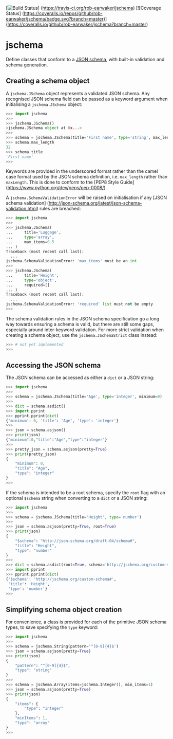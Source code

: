 [![Build Status](https://travis-ci.org/rob-earwaker/jschema.svg?branch=master)]
(https://travis-ci.org/rob-earwaker/jschema)
[![Coverage Status]
(https://coveralls.io/repos/github/rob-earwaker/jschema/badge.svg?branch=master)]
(https://coveralls.io/github/rob-earwaker/jschema?branch=master)

# jschema
Define classes that conform to a [JSON schema](http://json-schema.org/), with
built-in validation and schema generation.

## Creating a schema object
A `jschema.JSchema` object represents a validated JSON schema. Any recognised
JSON schema field can be passed as a keyword argument when initialising a
`jschema.JSchema` object:

```python
>>> import jschema
>>>
>>> jschema.JSchema()
<jschema.JSchema object at 0x...>
>>>
>>> schema = jschema.JSchema(title='First name', type='string', max_length=32)
>>> schema.max_length
32
>>> schema.title
'First name'
>>>
```

Keywords are provided in the underscored format rather than the camel case
format used by the JSON schema definition, i.e. `max_length` rather than
`maxLength`. This is done to conform to the [PEP8 Style Guide]
(https://www.python.org/dev/peps/pep-0008/).

A `jschema.SchemaValidationError` will be raised on initialisation if any
[JSON schema validation]
(http://json-schema.org/latest/json-schema-validation.html) rules are breached:

```python
>>> import jschema
>>>
>>> jschema.JSchema(
...     title='Luggage',
...     type='array',
...     max_items=0.5
... )
Traceback (most recent call last):
  ...
jschema.SchemaValidationError: 'max_items' must be an int
>>>
>>> jschema.JSchema(
...     title='Height',
...     type='object',
...     required=[]
... )
Traceback (most recent call last):
  ...
jschema.SchemaValidationError: 'required' list must not be empty
>>>
```

The schema validation rules in the JSON schema specification go a long way
towards ensuring a schema is valid, but there are still some gaps, especially
around inter-keyword validation. For more strict validation when creating a
schema object, use the `jschema.JSchemaStrict` class instead:

```python
>>> # not yet implemented
>>> 
```

## Accessing the JSON schema
The JSON schema can be accessed as either a `dict` or a JSON string:

```python
>>> import jschema
>>>
>>> schema = jschema.JSchema(title='Age', type='integer', minimum=0)
>>>
>>> dict = schema.asdict()
>>> import pprint
>>> pprint.pprint(dict)
{'minimum': 0, 'title': 'Age', 'type': 'integer'}
>>>
>>> json = schema.asjson()
>>> print(json)
{"minimum":0,"title":"Age","type":"integer"}
>>>
>>> pretty_json = schema.asjson(pretty=True)
>>> print(pretty_json)
{
    "minimum": 0,
    "title": "Age",
    "type": "integer"
}
>>>
```

If the schema is intended to be a root schema, specify the `root` flag with an 
optional `$schema` string when converting to a `dict` or a JSON string:

```python
>>> import jschema
>>>
>>> schema = jschema.JSchema(title='Height', type='number')
>>>
>>> json = schema.asjson(pretty=True, root=True)
>>> print(json)
{
    "$schema": "http://json-schema.org/draft-04/schema#",
    "title": "Height",
    "type": "number"
}
>>>
>>> dict = schema.asdict(root=True, schema='http://jschema.org/custom-schema#')
>>> import pprint
>>> pprint.pprint(dict)
{'$schema': 'http://jschema.org/custom-schema#',
 'title': 'Height',
 'type': 'number'}
>>>
```

## Simplifying schema object creation
For convenience, a class is provided for each of the primitive JSON schema
types, to save specifying the `type` keyword:

```python
>>> import jschema
>>>
>>> schema = jschema.String(pattern='^[0-9]{4}$')
>>> json = schema.asjson(pretty=True)
>>> print(json)
{
    "pattern": "^[0-9]{4}$",
    "type": "string"
}
>>>
>>> schema = jschema.Array(items=jschema.Integer(), min_items=1)
>>> json = schema.asjson(pretty=True)
>>> print(json)
{
    "items": {
        "type": "integer"
    },
    "minItems": 1,
    "type": "array"
}
>>>
```